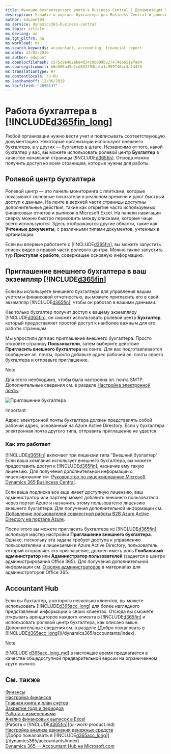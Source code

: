 ```yaml
---
title: Функции бухгалтерского учета в Business Central | Документация Майкрософт
description: Узнайте о портале бухгалтера для Business Central и ролевом центре бухгалтера, которые поддерживают работу внутренних и внешних бухгалтеров в организации клиента.
author: edupont04
ms.service: dynamics365-business-central
ms.topic: article
ms.devlang: na
ms.tgt_pltfrm: na
ms.workload: na
ms.search.keywords: accountant, accounting, financial report
ms.date: 12/02/2019
ms.author: edupont
ms.openlocfilehash: c575c0e482ebe4d34c9b699b22747486651efe04
ms.sourcegitcommit: b6e506a45a1cd632294bafa1c959746cc3a144f6
ms.translationtype: HT
ms.contentlocale: ru-RU
ms.lasthandoff: 12/06/2019
ms.locfileid: "2896137"
---
```

# <a name="accountant-experiences-in-included365fin_longincludesd365fin_long_mdmd"></a>Работа бухгалтера в [!INCLUDE[d365fin_long](includes/d365fin_long_md.md)]
Любой организации нужно вести учет и подписывать соответствующую документацию. Некоторые организации используют внешнего бухгалтера, а у других — бухгалтер в штате. Независимо от того, какой бухгалтер у вас, вы можете использовать ролевой центр **Бухгалтер** в качестве начальной страницы [!INCLUDE[d365fin](includes/d365fin_md.md)]. Отсюда можно получить доступ ко всем страницам, которые нужны для работы.  

## <a name="accountant-role-center"></a>Ролевой центр бухгалтера
Ролевой центр — это панель мониторинга с плитками, которые показывают основные показатели в реальном времени и дают быстрый доступ к данным. На ленте в верхней части страницы доступны дополнительные действия, такие как открытие часто используемых финансовых отчетов и выписок в Microsoft Excel. На панели навигации сверху можно быстро переходить между списками, которые чаще всего используются. Здесь отображаются другие области, такие как **Учтенные документы**, с различными типами документов, учтенных в организации.  

Если вы впервые работаете с [!INCLUDE[d365fin](includes/d365fin_md.md)], вы можете запустить список видео в правой части ролевого центра. Можно также запустить тур **Приступая к работе**, содержащее основную информацию.  

## <a name="inviteaccountant"></a>Приглашение внешнего бухгалтера в ваш экземпляр [!INCLUDE[d365fin](includes/d365fin_md.md)]
Если вы используете внешнего бухгалтера для управления вашим учетом и финансовой отчетностью, вы можете пригласить его в свой экземпляр [!INCLUDE[d365fin](includes/d365fin_md.md)], чтобы он работал в вашими данными.

Как только бухгалтер получит доступ к вашему экземпляру [!INCLUDE[d365fin](includes/d365fin_md.md)], он сможет использовать ролевой центр **Бухгалтер**, который предоставляет простой доступ к наиболее важным для его работы страницам.  

Мы упростили для вас приглашение внешнего бухгалтера. Просто откройте страницу **Пользователи**, затем выберите действие **Пригласить внешнего бухгалтера** на ленте. Для вас подготавливается сообщение эл. почты, просто добавьте адрес рабочей эл. почты своего бухгалтера и отправьте приглашение.  
> [!Note]  
> Для этого необходимо, чтобы была настроена эл. почта SMTP. Дополнительные сведения см. в разделе [Настройка электронной почты](admin-how-setup-email.md).   

![Приглашение бухгалтера](./media/finance-invite-accountant/invite-accountant.png)

> [!IMPORTANT]  
> Адрес электронной почты бухгалтера должен представлять собой рабочий адрес, основанный на Azure Active Directory. Если у бухгалтера электронная почта другого типа, отправить приглашение не удастся.  

### <a name="behind-the-scenes"></a>Как это работает
[!INCLUDE[d365fin](includes/d365fin_md.md)] включает три лицензии типа "Внешний бухгалтер". Если ваша компания использует внешнего бухгалтера, вы можете предоставить доступ к [!INCLUDE[d365fin](includes/d365fin_md.md)], назначив ему такую лицензию. Для получения дополнительной информации о лицензировании см. [Руководство по лицензированию Microsoft Dynamics 365 Busincess Central](https://go.microsoft.com/fwlink/?LinkId=871590). 

Если ваша подписка все еще имеет доступную лицензию, ваш администратор или партнер может добавить внешнего пользователя через портал Azure и назначить этому пользователю лицензию внешнего бухгалтера. Для получения дополнительной информации см. [Добавление пользователей совместной работы B2B Azure Active Directory на портале Azure](/azure/active-directory/b2b/add-users-administrator).

После этого вы можете пригласить бухгалтера из [!INCLUDE[d365fin](includes/d365fin_md.md)], используя мастер настройки **Приглашение внешнего бухгалтера**. Однако, поскольку эта задача требует доступа к управлению пользователями и лицензиями в Azure Active Directory, пользователь, который отправляет это приглашение, должен иметь роль **Глобальный администратор** или **Администратор пользователей** (задается в центре администрирования Office 365). Для получения дополнительной информации см. [О ролях администраторов](/office365/admin/add-users/about-admin-roles) в материалах для администраторов Office 365. 

## <a name="accountant-hub"></a>Accountant Hub
Если вы бухгалтер, у которого несколько клиентов, вы можете использовать [!INCLUDE[d365acc_long](includes/d365acc_long_md.md)] для более наглядного представления информации о своих клиентах. Отсюда вы сможете открывать арендаторов каждого клиента в [!INCLUDE[d365fin](includes/d365fin_md.md)] и использовать ролевой центр бухгалтера, как описано выше. Дополнительные сведения см. в разделе [Добро пожаловать в [!INCLUDE[d365acc_long](includes/d365acc_long_md.md)]](/dynamics365/accountants/index).  

> [!NOTE]
> [!INCLUDE [d365acc_long_md](includes/d365acc_long_md.md)] в настоящее время предлагается в качестве общедоступной предварительной версии на ограниченном круге рынков.

## <a name="see-also"></a>См. также
[Финансы](finance.md)  
[Настройка финансов](finance-setup-finance.md)  
[Главная книга и план счетов](finance-general-ledger.md)  
[Закрытие года и периодов](year-close-years-periods.md)  
[Работа с измерениями](finance-dimensions.md)  
[Анализ финансовых выписок в Excel](finance-analyze-excel.md)  
[Работа с [!INCLUDE[d365fin](includes/d365fin_md.md)]](ui-work-product.md)  
[Настройка анализа движения денежных средств](finance-setup-cash-flow-analyses.md)  
[Добро пожаловать в [!INCLUDE[d365acc_long](includes/d365acc_long_md.md)]](/dynamics365/accountants/index)  
[Dynamics 365 — Accountant Hub на Microsoft.com](https://www.microsoft.com/dynamics365/financial-insights-for-accountants)  
